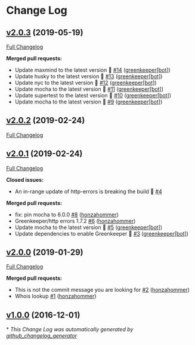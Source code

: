 # Change Log

## [v2.0.3](https://github.com/honzahommer/ipnfo/tree/v2.0.3) (2019-05-19)
[Full Changelog](https://github.com/honzahommer/ipnfo/compare/v2.0.2...v2.0.3)

**Merged pull requests:**

- Update maxmind to the latest version 🚀 [\#14](https://github.com/honzahommer/ipnfo/pull/14) ([greenkeeper[bot]](https://github.com/apps/greenkeeper))
- Update husky to the latest version 🚀 [\#13](https://github.com/honzahommer/ipnfo/pull/13) ([greenkeeper[bot]](https://github.com/apps/greenkeeper))
- Update nyc to the latest version 🚀 [\#12](https://github.com/honzahommer/ipnfo/pull/12) ([greenkeeper[bot]](https://github.com/apps/greenkeeper))
- Update mocha to the latest version 🚀 [\#11](https://github.com/honzahommer/ipnfo/pull/11) ([greenkeeper[bot]](https://github.com/apps/greenkeeper))
- Update supertest to the latest version 🚀 [\#10](https://github.com/honzahommer/ipnfo/pull/10) ([greenkeeper[bot]](https://github.com/apps/greenkeeper))
- Update mocha to the latest version 🚀 [\#9](https://github.com/honzahommer/ipnfo/pull/9) ([greenkeeper[bot]](https://github.com/apps/greenkeeper))

## [v2.0.2](https://github.com/honzahommer/ipnfo/tree/v2.0.2) (2019-02-24)
[Full Changelog](https://github.com/honzahommer/ipnfo/compare/v2.0.1...v2.0.2)

## [v2.0.1](https://github.com/honzahommer/ipnfo/tree/v2.0.1) (2019-02-24)
[Full Changelog](https://github.com/honzahommer/ipnfo/compare/v2.0.0...v2.0.1)

**Closed issues:**

- An in-range update of http-errors is breaking the build 🚨 [\#4](https://github.com/honzahommer/ipnfo/issues/4)

**Merged pull requests:**

- fix: pin mocha to 6.0.0 [\#8](https://github.com/honzahommer/ipnfo/pull/8) ([honzahommer](https://github.com/honzahommer))
- Greenkeeper/http errors 1.7.2 [\#6](https://github.com/honzahommer/ipnfo/pull/6) ([honzahommer](https://github.com/honzahommer))
- Update mocha to the latest version 🚀 [\#5](https://github.com/honzahommer/ipnfo/pull/5) ([greenkeeper[bot]](https://github.com/apps/greenkeeper))
- Update dependencies to enable Greenkeeper 🌴 [\#3](https://github.com/honzahommer/ipnfo/pull/3) ([greenkeeper[bot]](https://github.com/apps/greenkeeper))

## [v2.0.0](https://github.com/honzahommer/ipnfo/tree/v2.0.0) (2019-01-29)
[Full Changelog](https://github.com/honzahommer/ipnfo/compare/v1.0.0...v2.0.0)

**Merged pull requests:**

- This is not the commit message you are looking for [\#2](https://github.com/honzahommer/ipnfo/pull/2) ([honzahommer](https://github.com/honzahommer))
- Whois lookup [\#1](https://github.com/honzahommer/ipnfo/pull/1) ([honzahommer](https://github.com/honzahommer))

## [v1.0.0](https://github.com/honzahommer/ipnfo/tree/v1.0.0) (2016-12-01)


\* *This Change Log was automatically generated by [github_changelog_generator](https://github.com/skywinder/Github-Changelog-Generator)*